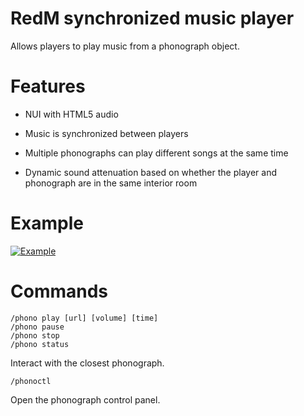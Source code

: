 # RedM synchronized music player

Allows players to play music from a phonograph object.

# Features

- NUI with HTML5 audio

- Music is synchronized between players

- Multiple phonographs can play different songs at the same time

- Dynamic sound attenuation based on whether the player and phonograph are in the same interior room

# Example

[![Example](https://i.imgur.com/BTkglVYm.jpg)](https://imgur.com/BTkglVY)

# Commands

```
/phono play [url] [volume] [time]
/phono pause
/phono stop
/phono status
```

Interact with the closest phonograph.

```
/phonoctl
```

Open the phonograph control panel.
